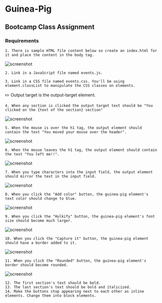 # Guinea-Pig
## Bootcamp Class Assignment

### Requirements
	1. There is sample HTML file content below so create an index.html for it and place the content in the body tag.
![screenshot](images/gp-boilerplate.png)

	2. Link in a JavaScript file named events.js.

	3. Link in a CSS file named events.css. You'll be using element.classList to manipulate the CSS classes on elements.

✏️ Output target is the output-target element.

	4. When any section is clicked the output target text should be "You clicked on the {text of the section} section" 
![screenshot](images/gp-section.png)

	5. When the mouse is over the h1 tag, the output element should contain the text "You moved your mouse over the header". 
![screenshot](images/gp-mouseover.png)

	6. When the mouse leaves the h1 tag, the output element should contain the text "You left me!!". 
![screenshot](images/gp-mouseout.png)

	7. When you type characters into the input field, the output element should mirror the text in the input field. 
![screenshot](images/gp-keypress.png)

	8. When you click the "Add color" button, the guinea-pig element's text color should change to blue. 
![screenshot](images/gp-color-classList.png)

	9. When you click the "Hulkify" button, the guinea-pig element's font size should become much larger. 
![screenshot](images/gp-hulkify-classList.png)

	10. When you click the "Capture it" button, the guinea-pig element should have a border added to it. 
![screenshot](images/gp-capture-classList.png)

	11. When you click the "Rounded" button, the guinea-pig element's border should become rounded. 
![screenshot](images/gp-radius-classList.png)

	12. The first section's text should be bold.
	13. The last section's text should be bold and italicized.
	14. Make the buttons stop appearing next to each other as inline elements. Change them into block elements.


